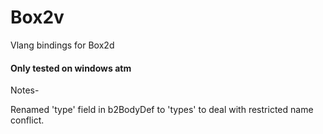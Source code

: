 # Box2v
Vlang bindings for Box2d

#### Only tested on windows atm

Notes- 

Renamed 'type' field in b2BodyDef to 'types' to deal with restricted name conflict.
